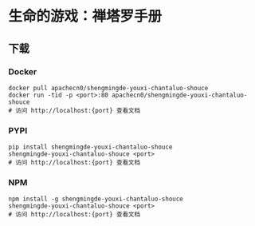 # 生命的游戏：禅塔罗手册

## 下载

### Docker

```
docker pull apachecn0/shengmingde-youxi-chantaluo-shouce
docker run -tid -p <port>:80 apachecn0/shengmingde-youxi-chantaluo-shouce
# 访问 http://localhost:{port} 查看文档
```

### PYPI

```
pip install shengmingde-youxi-chantaluo-shouce
shengmingde-youxi-chantaluo-shouce <port>
# 访问 http://localhost:{port} 查看文档
```

### NPM

```
npm install -g shengmingde-youxi-chantaluo-shouce
shengmingde-youxi-chantaluo-shouce <port>
# 访问 http://localhost:{port} 查看文档
```